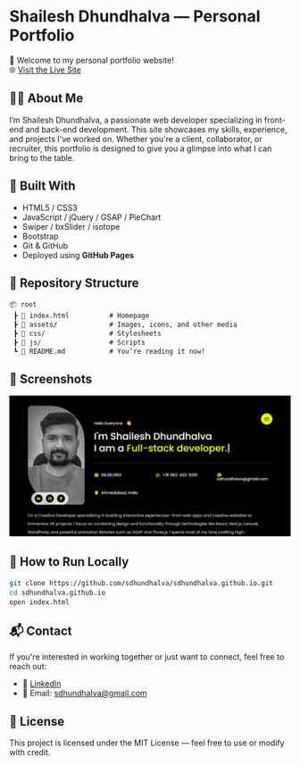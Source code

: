 # Shailesh Dhundhalva — Personal Portfolio

🚀 Welcome to my personal portfolio website!  
🌐 [Visit the Live Site](https://sdhundhalva.github.io)

## 🧑‍💻 About Me

I’m Shailesh Dhundhalva, a passionate web developer specializing in front-end and back-end development. This site showcases my skills, experience, and projects I've worked on. Whether you're a client, collaborator, or recruiter, this portfolio is designed to give you a glimpse into what I can bring to the table.

## 🔧 Built With

- HTML5 / CSS3
- JavaScript / jQuery / GSAP / PieChart
- Swiper / bxSlider / isotope
- Bootstrap
- Git & GitHub
- Deployed using **GitHub Pages**

## 📁 Repository Structure

```
📦 root
 ┣ 📄 index.html          # Homepage
 ┣ 📁 assets/             # Images, icons, and other media
 ┣ 📁 css/                # Stylesheets
 ┣ 📁 js/                 # Scripts
 ┗ 📄 README.md           # You’re reading it now!
```

## 📸 Screenshots

![Screenshot](assets/images/screenshot.png)

## 🚀 How to Run Locally

```bash
git clone https://github.com/sdhundhalva/sdhundhalva.github.io.git
cd sdhundhalva.github.io
open index.html
```

## 📬 Contact

If you're interested in working together or just want to connect, feel free to reach out:

- 💼 [LinkedIn](https://www.linkedin.com/in/shailesh-dhundhalva/)
- 📧 Email: sdhundhalva@gmail.com

## 📜 License

This project is licensed under the MIT License — feel free to use or modify with credit.
